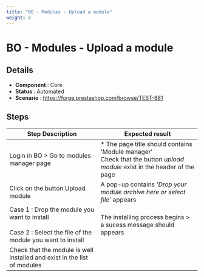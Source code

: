 ```yaml
---
title: "BO - Modules - Upload a module"
weight: 8
---
```


# BO - Modules - Upload a module
## Details
* **Component** : Core
* **Status** : Automated
* **Scenario** : https://forge.prestashop.com/browse/TEST-881

## Steps
| Step Description | Expected result |
| ----- | ----- |
| Login in BO > Go to modules manager page | * The page title should contains 'Module manager'<br>Check that the button *upload module* exist in the header of the page |
| Click on the button Upload module | A pop-up contains *'Drop your module archive here or select file*' appears |
| Case 1 : Drop the module you want to install <br><br>Case 2 : Select the file of the module you want to install | The installing process begins > a sucess message should appears |
| Check that the module is well installed and exist in the list of modules |  |
